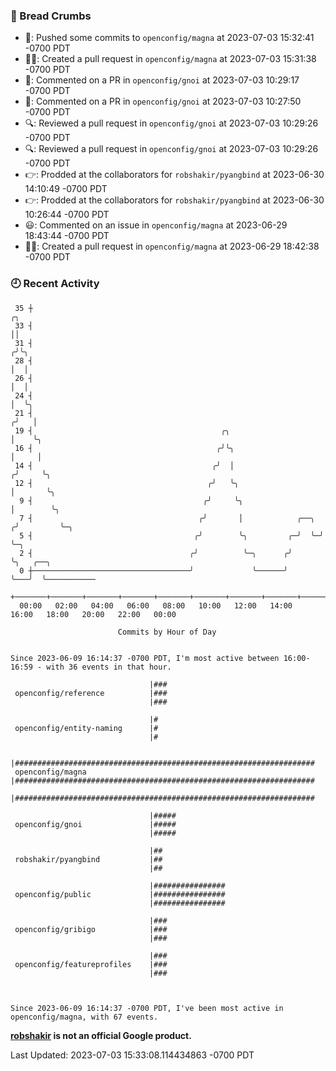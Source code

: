 ### 🍞 Bread Crumbs

 * 🚢: Pushed some commits to `openconfig/magna` at 2023-07-03 15:32:41 -0700 PDT
 * ✍🏼: Created a pull request in `openconfig/magna` at 2023-07-03 15:31:38 -0700 PDT
 * 💬: Commented on a PR in  `openconfig/gnoi` at 2023-07-03 10:29:17 -0700 PDT
 * 💬: Commented on a PR in  `openconfig/gnoi` at 2023-07-03 10:27:50 -0700 PDT
 * 🔍: Reviewed a pull request in  `openconfig/gnoi` at 2023-07-03 10:29:26 -0700 PDT
 * 🔍: Reviewed a pull request in  `openconfig/gnoi` at 2023-07-03 10:29:26 -0700 PDT
 * 👉: Prodded at the collaborators for `robshakir/pyangbind` at 2023-06-30 14:10:49 -0700 PDT
 * 👉: Prodded at the collaborators for `robshakir/pyangbind` at 2023-06-30 10:26:44 -0700 PDT
 * 😃: Commented on an issue in `openconfig/magna` at 2023-06-29 18:43:44 -0700 PDT
 * ✍🏼: Created a pull request in `openconfig/magna` at 2023-06-29 18:42:38 -0700 PDT

### 🕘 Recent Activity
```
 35 ┼                                                                    ╭╮
 33 ┤                                                                    ││
 31 ┤                                                                   ╭╯╰╮
 28 ┤                                                                   │  │
 26 ┤                                                                   │  │
 24 ┤                                                                   │  ╰╮
 21 ┤                                                                  ╭╯   │
 19 ┤                                          ╭╮                      │    ╰╮
 16 ┤                                         ╭╯╰╮                     │     │
 14 ┤                                        ╭╯  │                    ╭╯     ╰╮
 12 ┤                                       ╭╯   ╰╮                   │       ╰╮
  9 ┤                                      ╭╯     ╰╮                  │        ╰╮
  7 ┤                                     ╭╯       │            ╭──╮ ╭╯         ╰─╮
  5 ┤                                    ╭╯        ╰╮         ╭─╯  ╰─╯            ╰─╮
  2 ┤                                   ╭╯          ╰─╮      ╭╯                     ╰╮   ╭──╮
  0 ┼───────────────────────────────────╯             ╰──────╯                       ╰───╯  ╰───────────
    +───────+───────+───────+───────+───────+───────+───────+───────+───────+───────+───────+───────+────
  00:00   02:00   04:00   06:00   08:00   10:00   12:00   14:00   16:00   18:00   20:00   22:00   00:00   

						Commits by Hour of Day


Since 2023-06-09 16:14:37 -0700 PDT, I'm most active between 16:00-16:59 - with 36 events in that hour.

```



```
                               |###
 openconfig/reference          |###
                               |###

                               |#
 openconfig/entity-naming      |#
                               |#

                               |###################################################################
 openconfig/magna              |###################################################################
                               |###################################################################

                               |#####
 openconfig/gnoi               |#####
                               |#####

                               |##
 robshakir/pyangbind           |##
                               |##

                               |################
 openconfig/public             |################
                               |################

                               |###
 openconfig/gribigo            |###
                               |###

                               |###
 openconfig/featureprofiles    |###
                               |###



Since 2023-06-09 16:14:37 -0700 PDT, I've been most active in openconfig/magna, with 67 events.

```
**[robshakir](mailto:robjs@google.com) is not an official Google product.**  


Last Updated: 2023-07-03 15:33:08.114434863 -0700 PDT
